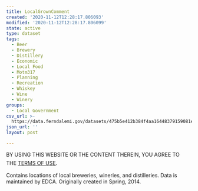 ```yaml
---
title: LocalGrownComment
created: '2020-11-12T12:28:17.806093'
modified: '2020-11-12T12:28:17.806099'
state: active
type: dataset
tags:
  - Beer
  - Brewery
  - Distillery
  - Economic
  - Local Food
  - Motm317
  - Planning
  - Recreation
  - Whiskey
  - Wine
  - Winery
groups:
  - Local Government
csv_url: >-
  https://data.ferndalemi.gov/datasets/475b5e412b384f4aa16448379159081e_1.csv?outSR=%7B%22latestWkid%22%3A3857%2C%22wkid%22%3A102100%7D
json_url: ''
layout: post

---
```









<p>BY USING THIS WEBSITE OR THE CONTENT THEREIN, YOU AGREE TO THE <u><a href='https://www.oakgov.com/open-data-terms'>TERMS OF USE</a></u><span style='font-family: &quot;Avenir Next W01&quot;, &quot;Avenir Next W00&quot;, &quot;Avenir Next&quot;, Avenir, &quot;Helvetica Neue&quot;, Helvetica, Arial, sans-serif; font-size: 17px;'>. </span></p><p>Contains locations of local breweries, wineries, and distilleries. Data is maintained by EDCA. Originally created in Spring, 2014.</p>
